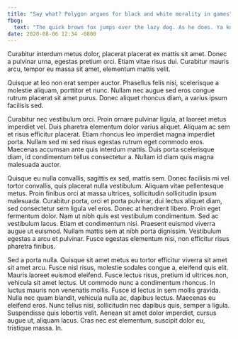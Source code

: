 ```yaml
---
title: "Say what? Polygon argues for black and white morality in games"
fbog:
  text: "The quick brown fox jumps over the lazy dog. As he does. Ya know."
date: 2020-08-06 12:34 -0800
---
```


Curabitur interdum metus dolor, placerat placerat ex mattis sit amet. Donec a pulvinar urna, egestas pretium orci. Etiam vitae risus dui. Curabitur mauris arcu, tempor eu massa sit amet, elementum mattis velit.

Quisque at leo non erat semper auctor. Phasellus felis nisi, scelerisque a molestie aliquam, porttitor et nunc. Nullam nec augue sed eros congue rutrum placerat sit amet purus. Donec aliquet rhoncus diam, a varius ipsum facilisis sed.

Curabitur nec vestibulum orci. Proin ornare pulvinar ligula, at laoreet metus imperdiet vel. Duis pharetra elementum dolor varius aliquet. Aliquam ac sem et risus efficitur placerat. Etiam rhoncus leo imperdiet magna imperdiet porta. Nullam sed mi sed risus egestas rutrum eget commodo eros. Maecenas accumsan ante quis interdum mattis. Duis porta scelerisque diam, id condimentum tellus consectetur a. Nullam id diam quis magna malesuada auctor.

Quisque eu nulla convallis, sagittis ex sed, mattis sem. Donec facilisis mi vel tortor convallis, quis placerat nulla vestibulum. Aliquam vitae pellentesque metus. Proin finibus orci at massa ultrices, sollicitudin sollicitudin ipsum malesuada. Curabitur porta, orci et porta pulvinar, dui lectus aliquet diam, sed consectetur sem ligula vel eros. Donec at hendrerit libero. Proin eget fermentum dolor. Nam ut nibh quis est vestibulum condimentum. Sed ac vestibulum lacus. Etiam et condimentum nisi. Praesent euismod viverra augue ut euismod. Nullam mattis sem at nibh porta dignissim. Vestibulum egestas a arcu et pulvinar. Fusce egestas elementum nisi, non efficitur risus pharetra finibus.

Sed a porta nulla. Quisque sit amet metus eu tortor efficitur viverra sit amet sit amet arcu. Fusce nisl risus, molestie sodales congue a, eleifend quis elit. Mauris laoreet euismod eleifend. Fusce lectus risus, pretium id ultrices non, vehicula sit amet lectus. Ut commodo nunc a condimentum rhoncus. In luctus mauris non venenatis mollis. Fusce id lectus in sem mollis gravida. Nulla nec quam blandit, vehicula nulla ac, dapibus lectus. Maecenas eu eleifend eros. Nunc tellus nisi, sollicitudin nec dapibus quis, semper a ligula. Suspendisse quis lobortis velit. Aenean sit amet dolor imperdiet, cursus augue ut, aliquam lacus. Cras nec est elementum, suscipit dolor eu, tristique massa. In.
